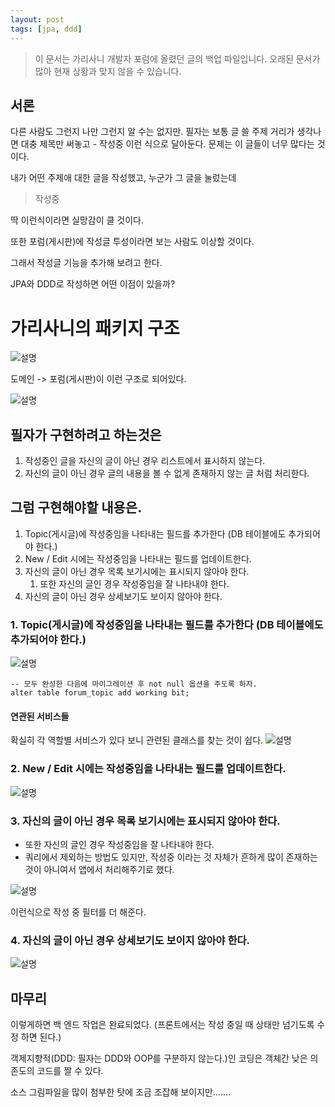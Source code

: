 ```yaml
---
layout: post
tags: [jpa, ddd]
---
```


> 이 문서는 가리사니 개발자 포럼에 올렸던 글의 백업 파일입니다.
오래된 문서가 많아 현재 상황과 맞지 않을 수 있습니다.

## 서론
다른 사람도 그런지 나만 그런지 알 수는 없지만.
필자는 보통 글 쓸 주제 거리가 생각나면 대충 제목만 써놓고 - 작성중 이런 식으로 달아둔다.
문제는 이 글들이 너무 많다는 것이다.

내가 어떤 주제애 대한 글을 작성했고, 누군가 그 글을 눌렀는데

> 작성중

딱 이런식이라면 실망감이 클 것이다.

또한 포럼(게시판)에 작성글 투성이라면 보는 사람도 이상할 것이다.

그래서 작성글 기능을 추가해 보려고 한다.

JPA와 DDD로 작성하면 어떤 이점이 있을까?


# 가리사니의 패키지 구조

![설명](/file/forum/f4d61489-6988-41b3-9074-37902f6b97b3.png)

도메인 -> 포럼(게시판)이 이런 구조로 되어있다.


![설명](/file/forum/5df85f81-176a-4e45-8678-caced3345a60.png)


## 필자가 구현하려고 하는것은
1. 작성중인 글을 자신의 글이 아닌 경우 리스트에서 표시하지 않는다.
1. 자신의 글이 아닌 경우 글의 내용을 볼 수 없게 존재하지 않는 글 처럼 처리한다.

## 그럼 구현해야할 내용은.
1. Topic(게시글)에 작성중임을 나타내는 필드를 추가한다 (DB 테이블에도 추가되어야 한다.)
1. New / Edit 시에는 작성중임을 나타내는 필드를 업데이트한다.
1. 자신의 글이 아닌 경우 목록 보기시에는 표시되지 않아야 한다.
    1. 또한 자신의 글인 경우 작성중임을 잘 나타내야 한다.
1. 자신의 글이 아닌 경우 상세보기도 보이지 않아야 한다.


### 1. Topic(게시글)에 작성중임을 나타내는 필드를 추가한다 (DB 테이블에도 추가되어야 한다.)
![설명](/file/forum/35a82d45-eaa4-42d9-aa5e-dca9eb7197d2.png)
```
-- 모두 완성한 다음에 마이그레이션 후 not null 옵션을 주도록 하자.
alter table forum_topic add working bit;
```
#### 연관된 서비스들
확실히 각 역할별 서비스가 있다 보니  관련된 클래스를 찾는 것이 쉽다.
![설명](/file/forum/67da3837-f665-49b6-817c-9aee3c847d6c.png)

### 2. New / Edit 시에는 작성중임을 나타내는 필드를 업데이트한다.
![설명](/file/forum/02a5de20-c5f3-4776-af2a-3b1ccb064699.png)

### 3. 자신의 글이 아닌 경우 목록 보기시에는 표시되지 않아야 한다.
- 또한 자신의 글인 경우 작성중임을 잘 나타내야 한다.
- 쿼리에서 제외하는 방법도 있지만, 작성중 이라는 것 자체가 흔하게 많이 존재하는 것이 아니여서 앱에서 처리해주기로 했다.

![설명](/file/forum/f8e0223b-c8b7-4d17-a79d-7660a237908c.png)


이런식으로 작성 중 필터를 더 해준다.

### 4. 자신의 글이 아닌 경우 상세보기도 보이지 않아야 한다.


![설명](/file/forum/e64fd670-53e5-43a2-a544-8fcfe4d76330.png)


## 마무리
이렇게하면 백 엔드 작업은 완료되었다.
(프론트에서는 작성 중일 때 상태만 넘기도록 수정 하면 된다.)

객제지향적(DDD: 필자는 DDD와 OOP를 구분하지 않는다.)인 코딩은 객체간 낮은 의존도의 코드를 짤 수 있다.

소스 그림파일을 많이 첨부한 탓에 조금 조잡해 보이지만.......

